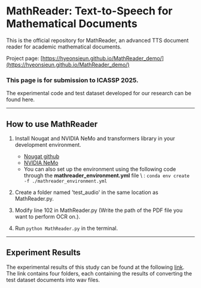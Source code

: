 # MathReader: Text-to-Speech for Mathematical Documents

This is the official repository for MathReader, an advanced TTS document reader for academic mathematical documents. 

Project page: [https://hyeonsieun.github.io/MathReader_demo/](https://hyeonsieun.github.io/MathReader_demo/)

### This page is for submission to ICASSP 2025.

The experimental code and test dataset developed for our research can be found here.

---

## How to use MathReader

1. Install Nougat and NVIDIA NeMo and transformers library in your development environment.
   - [Nougat github](https://github.com/facebookresearch/nougat)
   - [NVIDIA NeMo](https://docs.nvidia.com/nemo-framework/user-guide/latest/nemotoolkit/tts/models.html#vits)
   - You can also set up the environment using the following code through the **mathreader_environment.yml** file \\ : `conda env create -f ./mathreader_environment.yml`
2. Create a folder named 'test_audio' in the same location as MathReader.py.

3. Modify line 102 in MathReader.py (Write the path of the PDF file you want to perform OCR on.).

4. Run `python MathReader.py` in the terminal.

---

## Experiment Results

The experimental results of this study can be found at the following [link](https://drive.google.com/drive/folders/1Fb8QAFFWLukU6kDunjzg5iyKDnDCXH2I?usp=sharing). The link contains four folders, each containing the results of converting the test dataset documents into wav files.

